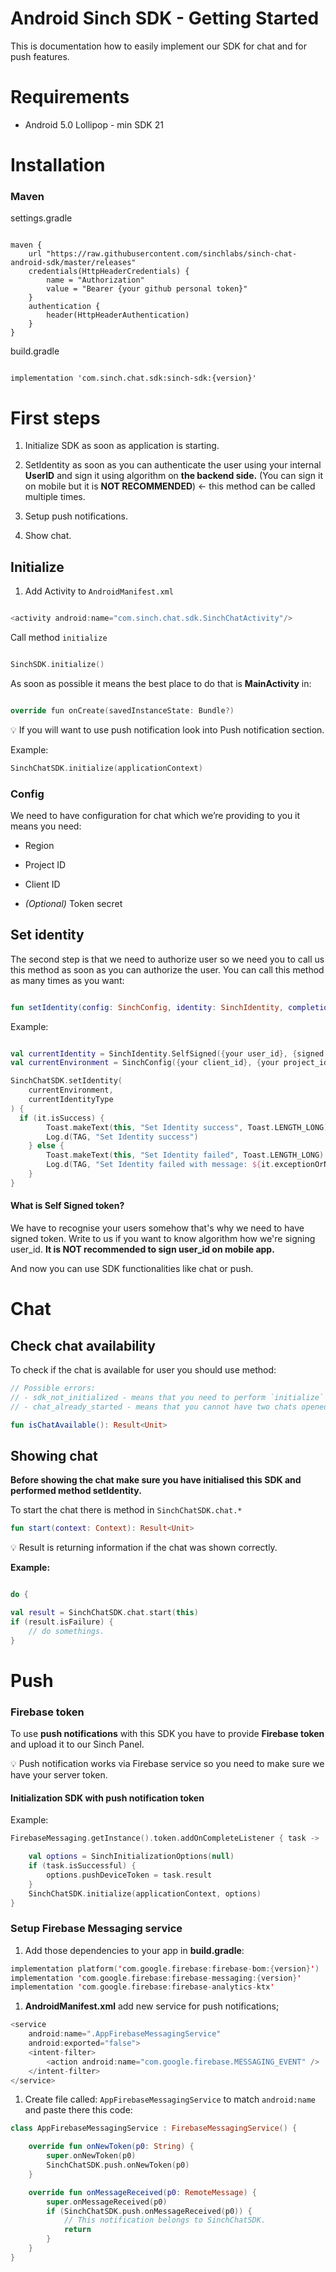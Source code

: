 ﻿
# Android Sinch SDK - Getting Started

  

This is documentation how to easily implement our SDK for chat and for push features.

  

# Requirements

  

- Android 5.0 Lollipop - min SDK 21

  

# Installation

  

### Maven

  

settings.gradle

```

maven {
	url "https://raw.githubusercontent.com/sinchlabs/sinch-chat-android-sdk/master/releases"
	credentials(HttpHeaderCredentials) {
		name = "Authorization"
		value = "Bearer {your github personal token}"
	}
	authentication {
		header(HttpHeaderAuthentication)
	}
}

```

  

build.gradle

```

implementation 'com.sinch.chat.sdk:sinch-sdk:{version}'

```

  

# First steps

  

1. Initialize SDK as soon as application is starting.

2. SetIdentity as soon as you can authenticate the user using your internal ****UserID**** and sign it using algorithm on ****the backend side.**** (You can sign it on mobile but it is ****NOT RECOMMENDED****) ← this method can be called multiple times.

3. Setup push notifications.

4. Show chat.

  

## Initialize

  

1. Add Activity to `AndroidManifest.xml`

  

```kotlin

<activity android:name="com.sinch.chat.sdk.SinchChatActivity"/>

```

  

Call method `initialize`

  

```swift

SinchSDK.initialize()

```

  

As soon as possible it means the best place to do that is ****MainActivity**** in:

  

```swift

override fun onCreate(savedInstanceState: Bundle?)

```

  

<aside>

💡 If you will want to use push notification look into Push notification section.

  

</aside>

  

Example:

  

```kotlin
SinchChatSDK.initialize(applicationContext)
```

  

### Config

  

We need to have configuration for chat which we’re providing to you it means you need:

  

- Region

- Project ID

- Client ID

- *_(Optional)_* Token secret

  

## Set identity

  

The second step is that we need to authorize user so we need you to call us this method as soon as you can authorize the user. You can call this method as many times as you want:

  

```kotlin

fun setIdentity(config: SinchConfig, identity: SinchIdentity, completion: (Result<Unit>) -> Unit)

```

  

Example:

```kotlin

val currentIdentity = SinchIdentity.SelfSigned({your user_id}, {signed token})
val currentEnvironment = SinchConfig({your client_id}, {your project_id}, {your region}, {language})

SinchChatSDK.setIdentity(  
    currentEnvironment,  
    currentIdentityType  
) {  
  if (it.isSuccess) {  
        Toast.makeText(this, "Set Identity success", Toast.LENGTH_LONG).show()  
        Log.d(TAG, "Set Identity success")  
    } else {  
        Toast.makeText(this, "Set Identity failed", Toast.LENGTH_LONG).show()  
        Log.d(TAG, "Set Identity failed with message: ${it.exceptionOrNull()?.message}")  
    }  
}

```

#### What is Self Signed token?

We have to recognise your users somehow that's why we need to have signed token.
Write to us if you want to know algorithm how we're signing user_id. 
**It is NOT recommended to sign user_id on mobile app.**


And now you can use SDK functionalities like chat or push.

  

# Chat

  

## Check chat availability

  

To check if the chat is available for user you should use method:

  

```kotlin
// Possible errors:
// - sdk_not_initialized - means that you need to perform `initialize` method firstly and then `setIdentity`.
// - chat_already_started - means that you cannot have two chats opened.

fun isChatAvailable(): Result<Unit>

```

  

## Showing chat

  

****Before showing the chat make sure you have initialised this SDK and performed method setIdentity.****


To start the chat there is method in `SinchChatSDK.chat.*`

```kotlin
fun start(context: Context): Result<Unit>
```

  

<aside>
💡 Result is returning information if the chat was shown correctly.
</aside>

****Example:****

```kotlin

do {

val result = SinchChatSDK.chat.start(this)
if (result.isFailure) {
	// do somethings.
}
```

# Push

### Firebase token

  

To use ****push notifications**** with this SDK you have to provide ****Firebase token**** and upload it to our Sinch Panel.

  

<aside>
💡 Push notification works via Firebase service so you need to make sure we have your server token.
</aside>

#### Initialization SDK with push notification token

Example:
```kotlin
FirebaseMessaging.getInstance().token.addOnCompleteListener { task ->  

	val options = SinchInitializationOptions(null)  
	if (task.isSuccessful) {  
		options.pushDeviceToken = task.result  
	}
    SinchChatSDK.initialize(applicationContext, options)  
}
```

### Setup Firebase Messaging service

1. Add those dependencies to your app in ****build.gradle****:

```kotlin
implementation platform('com.google.firebase:firebase-bom:{version}')
implementation 'com.google.firebase:firebase-messaging:{version}'
implementation 'com.google.firebase:firebase-analytics-ktx'
```

1. ****AndroidManifest.xml**** add new service for push notifications;

```kotlin
<service
	android:name=".AppFirebaseMessagingService"
	android:exported="false">
	<intent-filter>
		<action android:name="com.google.firebase.MESSAGING_EVENT" />
	</intent-filter>
</service>
```
1. Create file called: `AppFirebaseMessagingService` to match `android:name` and paste there this code:

```kotlin
class AppFirebaseMessagingService : FirebaseMessagingService() {

	override fun onNewToken(p0: String) {
		super.onNewToken(p0)
		SinchChatSDK.push.onNewToken(p0)
	}

	override fun onMessageReceived(p0: RemoteMessage) {
		super.onMessageReceived(p0)
		if (SinchChatSDK.push.onMessageReceived(p0)) {
			// This notification belongs to SinchChatSDK.
			return
		}
	}
}
```

  
